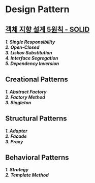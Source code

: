 # Design Pattern

## [객체 지향 설계 5원칙 - SOLID](https://github.com/yunhozz/design-pattern/tree/master/src/_SOLID/solid.md)
***1. Single Responsibility***\
***2. Open-Closed***\
***3. Liskov Substitution***\
***4. Interface Segregation***\
***5. Dependency Inversion***

## Creational Patterns
***1. Abstract Factory***\
***2. Factory Method***\
***3. Singleton***

## Structural Patterns
***1. Adapter***\
***2. Facade***\
***3. Proxy***

## Behavioral Patterns
***1. Strategy***\
***2. Template Method***